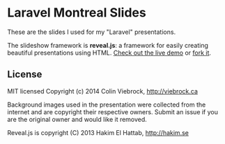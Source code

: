 # Laravel Montreal Slides

These are the slides I used for my "Laravel" presentations.

The slideshow framework is **reveal.js**: a framework for easily creating beautiful presentations using HTML. [Check out the live demo](http://lab.hakim.se/reveal-js/) or [fork it](https://github.com/hakimel/reveal.js).

## License

MIT licensed
Copyright (c) 2014 Colin Viebrock, http://viebrock.ca

Background images used in the presentation were collected from the internet and are copyright their respective owners.  Submit an issue if you are the original owner and would like it removed.

Reveal.js is copyright (C) 2013 Hakim El Hattab, http://hakim.se
